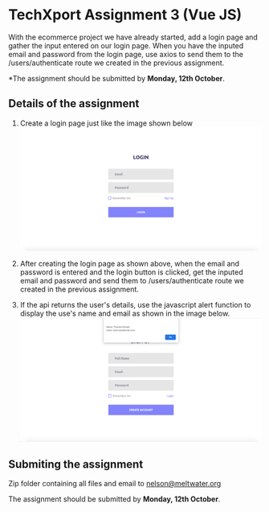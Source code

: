 # TechXport Assignment 3 (Vue JS)

With the ecommerce project we have already started, add a login page and gather the input entered on our login page. When you have the inputed email and password from the login page, use axios to send them to the /users/authenticate route we created in the previous assignment.

*The assignment should be submitted by **Monday, 12th October**.

## Details of the assignment

1. Create a login page just like the image shown below  ![GitHub Logo](/login_page.png)

1. After creating the login page as shown above, when the email and password is entered and the login button is clicked, get the inputed email and password and send them to /users/authenticate route we created in the previous assignment.

1. If the api returns the user's details, use the javascript alert function to display the use's name and email as shown in the image below.   ![GitHub Logo](/sign_up_and_popup.png)

## Submiting the assignment
Zip folder containing all files and email to nelson@meltwater.org

The assignment should be submitted by **Monday, 12th October**.

